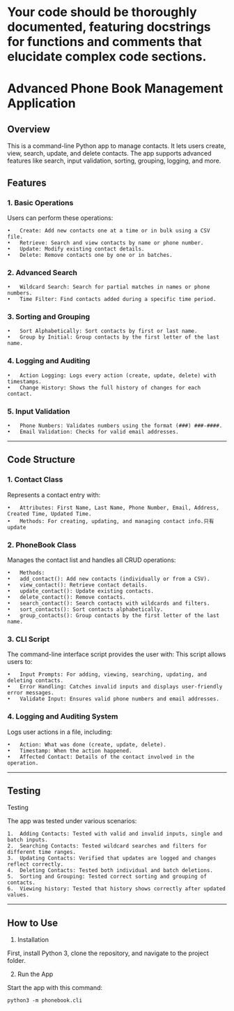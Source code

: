 # Your code should be thoroughly documented, featuring docstrings for functions and comments that elucidate complex code sections.

# Advanced Phone Book Management Application

## Overview

This is a command-line Python app to manage contacts. It lets users create, view, search, update, and delete contacts. The app supports advanced features like search, input validation, sorting, grouping, logging, and more.


## Features

### 1. Basic Operations

Users can perform these operations:

	•	Create: Add new contacts one at a time or in bulk using a CSV file.
	•	Retrieve: Search and view contacts by name or phone number.
	•	Update: Modify existing contact details.
	•	Delete: Remove contacts one by one or in batches.


### 2. Advanced Search

	•	Wildcard Search: Search for partial matches in names or phone numbers.
	•	Time Filter: Find contacts added during a specific time period.


### 3. Sorting and Grouping

	•	Sort Alphabetically: Sort contacts by first or last name.
	•	Group by Initial: Group contacts by the first letter of the last name.


### 4. Logging and Auditing

	•	Action Logging: Logs every action (create, update, delete) with timestamps.
	•	Change History: Shows the full history of changes for each contact.


### 5. Input Validation

	•	Phone Numbers: Validates numbers using the format (###) ###-####.
	•	Email Validation: Checks for valid email addresses.


---

## Code Structure

### 1. Contact Class

Represents a contact entry with:

	•	Attributes: First Name, Last Name, Phone Number, Email, Address, Created Time, Updated Time.
	•	Methods: For creating, updating, and managing contact info.只有 update


### 2. PhoneBook Class

Manages the contact list and handles all CRUD operations:

	•	Methods:
	•	add_contact(): Add new contacts (individually or from a CSV).
	•	view_contact(): Retrieve contact details.
	•	update_contact(): Update existing contacts.
	•	delete_contact(): Remove contacts.
	•	search_contact(): Search contacts with wildcards and filters.
	•	sort_contacts(): Sort contacts alphabetically.
	•	group_contacts(): Group contacts by the first letter of the last name.


### 3. CLI Script

The command-line interface script provides the user with:
This script allows users to:

	•	Input Prompts: For adding, viewing, searching, updating, and deleting contacts.
	•	Error Handling: Catches invalid inputs and displays user-friendly error messages.
	•	Validate Input: Ensures valid phone numbers and email addresses.


### 4. Logging and Auditing System

Logs user actions in a file, including:

	•	Action: What was done (create, update, delete).
	•	Timestamp: When the action happened.
	•	Affected Contact: Details of the contact involved in the operation.

---

## Testing

Testing

The app was tested under various scenarios:

	1.	Adding Contacts: Tested with valid and invalid inputs, single and batch inputs.
	2.	Searching Contacts: Tested wildcard searches and filters for different time ranges.
	3.	Updating Contacts: Verified that updates are logged and changes reflect correctly.
	4.	Deleting Contacts: Tested both individual and batch deletions.
	5.	Sorting and Grouping: Tested correct sorting and grouping of contacts.
	6.	Viewing history: Tested that history shows correctly after updated values.
---

## How to Use

1. Installation

First, install Python 3, clone the repository, and navigate to the project folder.

2. Run the App

Start the app with this command:

```
python3 -m phonebook.cli
```


